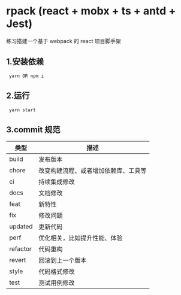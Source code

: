 <!--
 * @Author: jinzi.yuan
 * @description: 介绍文件
 * @Date: 2020-10-20 15:49:10
 * @LastEditors: jinzi.yuan
 * @LastEditTime: 2020-11-20 14:27:20
 * @FilePath: \rpack\README.md
-->

# rpack (react + mobx + ts + antd + Jest)

练习搭建一个基于 webpack 的 react 项目脚手架

## 1.安装依赖

     yarn OR npm i

## 2.运行

     yarn start

## 3.commit 规范

| 类型     | 描述                                 |
| -------- | ------------------------------------ |
| build    | 发布版本                             |
| chore    | 改变构建流程、或者增加依赖库、工具等 |
| ci       | 持续集成修改                         |
| docs     | 文档修改                             |
| feat     | 新特性                               |
| fix      | 修改问题                             |
| updated  | 更新代码                             |
| perf     | 优化相关，比如提升性能、体验         |
| refactor | 代码重构                             |
| revert   | 回滚到上一个版本                     |
| style    | 代码格式修改                         |
| test     | 测试用例修改                         |
